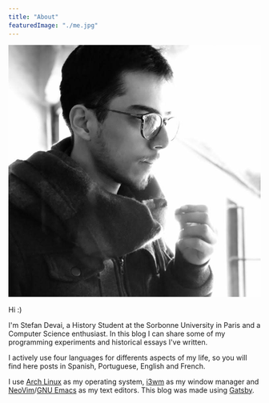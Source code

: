 ```yaml
---
title: "About"
featuredImage: "./me.jpg"
---
```


![Image of Stefan Devai](./blog/me.jpg)

Hi :)

I'm Stefan Devai, a History Student at the Sorbonne University in Paris and a Computer Science enthusiast. In this blog I can share some of my programming experiments and historical essays I've written.

I actively use four languages for differents aspects of my life, so you will find here posts in Spanish, Portuguese, English and French.

I use <a href="https://wiki.archlinux.org/index.php/Arch_Linux" target="_blank">Arch Linux</a> as my operating system, <a href="https://i3wm.org/" target="_blank">i3wm</a> as my window manager and <a href="https://neovim.io/" target="_blank">NeoVim</a>/<a href="https://www.gnu.org/software/emacs/" target="_blank">GNU Emacs</a> as my text editors. This blog was made using <a href="https://www.gatsbyjs.org/" target="_blank">Gatsby</a>.

